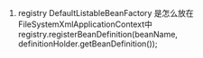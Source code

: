 
1. registry DefaultListableBeanFactory 是怎么放在FileSystemXmlApplicationContext中 
		registry.registerBeanDefinition(beanName, definitionHolder.getBeanDefinition());
